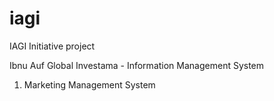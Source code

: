 # iagi
IAGI Initiative project

Ibnu Auf Global Investama - Information Management System

1. Marketing Management System
